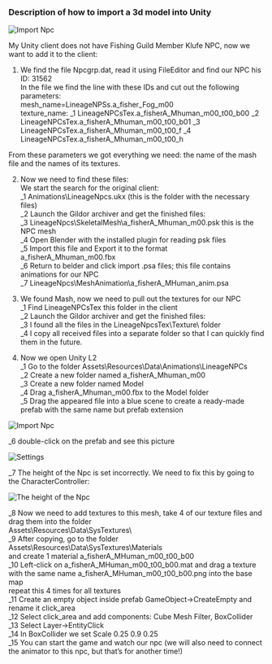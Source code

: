 ### Description of how to import a 3d model into Unity  

![Import Npc](https://i.ibb.co/R4bxCQGt/pakets-1.png)  

My Unity client does not have Fishing Guild Member Klufe NPC, now we want to add it to the client:  

1. We find the file Npcgrp.dat, read it using FileEditor and find our NPC his ID: 31562  
In the file we find the line with these IDs and cut out the following parameters:  
mesh_name=LineageNPSs.a_fisher_Fog_m00  
texture_name:
_1 LineageNPCsTex.a_fisherA_Mhuman_m00_t00_b00
_2 LineageNPCsTex.a_fisherA_Mhuman_m00_t00_b01
_3 LineageNPCsTex.a_fisherA_Mhuman_m00_t00_f
_4 LineageNPCsTex.a_fisherA_Mhuman_m00_t00_h


From these parameters we got everything we need: the name of the mash file and the names of its textures.  

2. Now we need to find these files:  
We start the search for the original client:  
_1 Animations\LineageNpcs.ukx (this is the folder with the necessary files)   
_2 Launch the Gildor archiver and get the finished files:  
_3 LineageNpcs\SkeletalMesh\a_fisherA_Mhuman_m00.psk this is the NPC mesh  
_4 Open Blender with the installed plugin for reading psk files  
_5 Import this file and Export it to the format a_fisherA_Mhuman_m00.fbx  
_6 Return to belder and click import .psa files; this file contains animations for our NPC  
_7 LineageNpcs\MeshAnimation\a_fisherA_MHuman_anim.psa  

3. We found Mash, now we need to pull out the textures for our NPC  
_1 Find LineageNPCsTex this folder in the client     
_2 Launch the Gildor archiver and get the finished files:    
_3 I found all the files in the LineageNpcsTex\Texture\ folder  
_4 I copy all received files into a separate folder so that I can quickly find them in the future.  


4. Now we open Unity L2  
_1 Go to the folder Assets\Resources\Data\Animations\LineageNPCs  
_2 Create a new folder named a_fisherA_Mhuman_m00  
_3 Create a new folder named Model    
_4 Drag a_fisherA_Mhuman_m00.fbx to the Model folder  
_5 Drag the appeared file into a blue scene to create a ready-made prefab with the same name but prefab extension  

![Import Npc](https://i.postimg.cc/ZYQY3jb7/2.png)  


_6 double-click on the prefab and see this picture  

![Settings](https://i.postimg.cc/Wzx2vpYL/3.png)  


_7 The height of the Npc is set incorrectly. We need to fix this by going to the CharacterController:  

![The height of the Npc](https://i.postimg.cc/vH6Yv9DQ/4.png)  

 

_8 Now we need to add textures to this mesh, take 4 of our texture files and drag them into the folder  
 Assets\Resources\Data\SysTextures\  
_9 After copying, go to the folder Assets\Resources\Data\SysTextures\Materials  
and create 1 material a_fisherA_MHuman_m00_t00_b00  
_10 Left-click on a_fisherA_MHuman_m00_t00_b00.mat and drag a texture with the same name a_fisherA_MHuman_m00_t00_b00.png into the base map  
 repeat this 4 times for all textures  
 _11 Create an empty object inside prefab GameObject->CreateEmpty and rename it click_area  
 _12 Select click_area and add components: Cube Mesh Filter, BoxCollider  
 _13 Select Layer->EntityClick  
 _14 In BoxCollider we set Scale 0.25 0.9 0.25  
 _15 You can start the game and watch our npc (we will also need to connect the animator to this npc, but that’s for another time!)  

